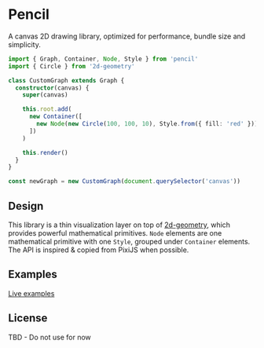 # Pencil

A canvas 2D drawing library, optimized for performance, bundle size and simplicity.

```typescript
import { Graph, Container, Node, Style } from 'pencil'
import { Circle } from '2d-geometry'

class CustomGraph extends Graph {
  constructor(canvas) {
    super(canvas)

    this.root.add(
      new Container([
        new Node(new Circle(100, 100, 10), Style.from({ fill: 'red' }))
      ])
    )

    this.render()
  }
}

const newGraph = new CustomGraph(document.querySelector('canvas'))
```

## Design

This library is a thin visualization layer on top of [2d-geometry](https://github.com/romgrk/2d-geometry), which provides powerful mathematical primitives. `Node` elements are one mathematical primitive with one `Style`, grouped under `Container` elements. The API is inspired & copied from PixiJS when possible.

## Examples

[Live examples](https://pencil-docs.netlify.app/examples)

## License

TBD - Do not use for now
